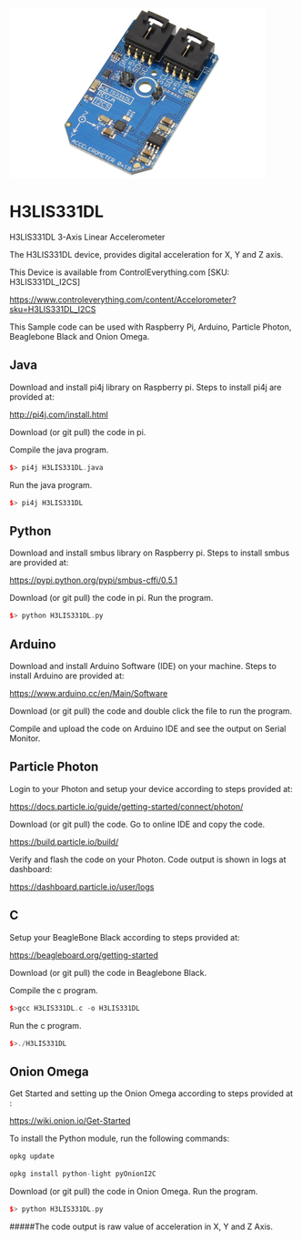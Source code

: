 [![H3LIS331DL](H3LIS331DL_I2CS.png)](https://www.controleverything.com/content/Accelorometer?sku=H3LIS331DL_I2CS)
# H3LIS331DL
H3LIS331DL 3-Axis Linear Accelerometer

The H3LIS331DL device, provides digital acceleration for X, Y and Z axis.

This Device is available from ControlEverything.com [SKU: H3LIS331DL_I2CS]

https://www.controleverything.com/content/Accelorometer?sku=H3LIS331DL_I2CS

This Sample code can be used with Raspberry Pi, Arduino, Particle Photon, Beaglebone Black and Onion Omega.

## Java
Download and install pi4j library on Raspberry pi. Steps to install pi4j are provided at:

http://pi4j.com/install.html

Download (or git pull) the code in pi.

Compile the java program.
```cpp
$> pi4j H3LIS331DL.java
```

Run the java program.
```cpp
$> pi4j H3LIS331DL
```

## Python
Download and install smbus library on Raspberry pi. Steps to install smbus are provided at:

https://pypi.python.org/pypi/smbus-cffi/0.5.1

Download (or git pull) the code in pi. Run the program.

```cpp
$> python H3LIS331DL.py
```

## Arduino
Download and install Arduino Software (IDE) on your machine. Steps to install Arduino are provided at:

https://www.arduino.cc/en/Main/Software

Download (or git pull) the code and double click the file to run the program.

Compile and upload the code on Arduino IDE and see the output on Serial Monitor.


## Particle Photon

Login to your Photon and setup your device according to steps provided at:

https://docs.particle.io/guide/getting-started/connect/photon/

Download (or git pull) the code. Go to online IDE and copy the code.

https://build.particle.io/build/

Verify and flash the code on your Photon. Code output is shown in logs at dashboard:

https://dashboard.particle.io/user/logs


## C

Setup your BeagleBone Black according to steps provided at:

https://beagleboard.org/getting-started

Download (or git pull) the code in Beaglebone Black.

Compile the c program.
```cpp
$>gcc H3LIS331DL.c -o H3LIS331DL
```
Run the c program.
```cpp
$>./H3LIS331DL
```

## Onion Omega

Get Started and setting up the Onion Omega according to steps provided at :

https://wiki.onion.io/Get-Started

To install the Python module, run the following commands:
```cpp
opkg update
```
```cpp
opkg install python-light pyOnionI2C
```

Download (or git pull) the code in Onion Omega. Run the program.

```cpp
$> python H3LIS331DL.py
```
#####The code output is raw value of acceleration in X, Y and Z Axis.

